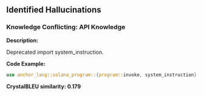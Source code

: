 ## Identified Hallucinations

### Knowledge Conflicting: API Knowledge
**Description:** 

Deprecated import system_instruction.

**Code Example:**
```rust
use anchor_lang::solana_program::{program::invoke, system_instruction};

```

**CrystalBLEU similarity: 0.179** 
